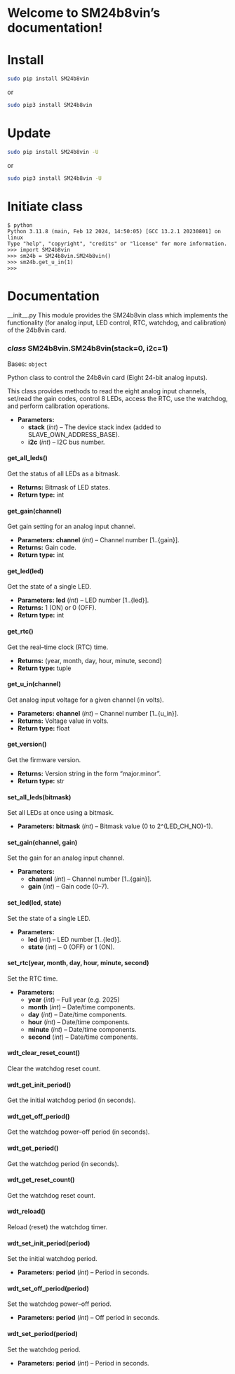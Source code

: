 # Welcome to SM24b8vin’s documentation!

# Install

```bash
sudo pip install SM24b8vin
```

or

```bash
sudo pip3 install SM24b8vin
```

# Update

```bash
sudo pip install SM24b8vin -U
```

or

```bash
sudo pip3 install SM24b8vin -U
```

# Initiate class

```console
$ python
Python 3.11.8 (main, Feb 12 2024, 14:50:05) [GCC 13.2.1 20230801] on linux
Type "help", "copyright", "credits" or "license" for more information.
>>> import SM24b8vin
>>> sm24b = SM24b8vin.SM24b8vin()
>>> sm24b.get_u_in(1)
>>>
```

# Documentation

<a id="module-SM24b8vin"></a>

\_\_init_\_.py
This module provides the SM24b8vin class which implements the functionality
(for analog input, LED control, RTC, watchdog, and calibration)
of the 24b8vin card.

### *class* SM24b8vin.SM24b8vin(stack=0, i2c=1)

Bases: `object`

Python class to control the 24b8vin card (Eight 24-bit analog inputs).

This class provides methods to read the eight analog input channels,
set/read the gain codes, control 8 LEDs, access the RTC, use the watchdog,
and perform calibration operations.

* **Parameters:**
  * **stack** (*int*) – The device stack index (added to SLAVE_OWN_ADDRESS_BASE).
  * **i2c** (*int*) – I2C bus number.

#### get_all_leds()

Get the status of all LEDs as a bitmask.

* **Returns:**
  Bitmask of LED states.
* **Return type:**
  int

#### get_gain(channel)

Get gain setting for an analog input channel.

* **Parameters:**
  **channel** (*int*) – Channel number [1..{gain}].
* **Returns:**
  Gain code.
* **Return type:**
  int

#### get_led(led)

Get the state of a single LED.

* **Parameters:**
  **led** (*int*) – LED number [1..{led}].
* **Returns:**
  1 (ON) or 0 (OFF).
* **Return type:**
  int

#### get_rtc()

Get the real–time clock (RTC) time.

* **Returns:**
  (year, month, day, hour, minute, second)
* **Return type:**
  tuple

#### get_u_in(channel)

Get analog input voltage for a given channel (in volts).

* **Parameters:**
  **channel** (*int*) – Channel number [1..{u_in}].
* **Returns:**
  Voltage value in volts.
* **Return type:**
  float

#### get_version()

Get the firmware version.

* **Returns:**
  Version string in the form “major.minor”.
* **Return type:**
  str

#### set_all_leds(bitmask)

Set all LEDs at once using a bitmask.

* **Parameters:**
  **bitmask** (*int*) – Bitmask value (0 to 2^(LED_CH_NO)-1).

#### set_gain(channel, gain)

Set the gain for an analog input channel.

* **Parameters:**
  * **channel** (*int*) – Channel number [1..{gain}].
  * **gain** (*int*) – Gain code (0–7).

#### set_led(led, state)

Set the state of a single LED.

* **Parameters:**
  * **led** (*int*) – LED number [1..{led}].
  * **state** (*int*) – 0 (OFF) or 1 (ON).

#### set_rtc(year, month, day, hour, minute, second)

Set the RTC time.

* **Parameters:**
  * **year** (*int*) – Full year (e.g. 2025)
  * **month** (*int*) – Date/time components.
  * **day** (*int*) – Date/time components.
  * **hour** (*int*) – Date/time components.
  * **minute** (*int*) – Date/time components.
  * **second** (*int*) – Date/time components.

#### wdt_clear_reset_count()

Clear the watchdog reset count.

#### wdt_get_init_period()

Get the initial watchdog period (in seconds).

#### wdt_get_off_period()

Get the watchdog power–off period (in seconds).

#### wdt_get_period()

Get the watchdog period (in seconds).

#### wdt_get_reset_count()

Get the watchdog reset count.

#### wdt_reload()

Reload (reset) the watchdog timer.

#### wdt_set_init_period(period)

Set the initial watchdog period.

* **Parameters:**
  **period** (*int*) – Period in seconds.

#### wdt_set_off_period(period)

Set the watchdog power–off period.

* **Parameters:**
  **period** (*int*) – Off period in seconds.

#### wdt_set_period(period)

Set the watchdog period.

* **Parameters:**
  **period** (*int*) – Period in seconds.

<!-- vi:se ts=4 sw=4 et: -->
